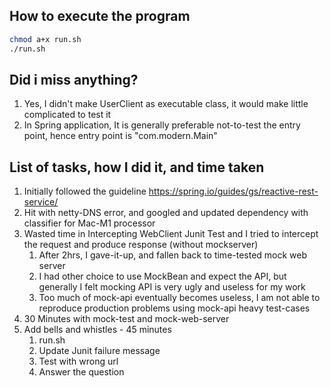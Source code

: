 ## How to execute the program

```bash
chmod a+x run.sh
./run.sh 
```

## Did i miss anything?

1. Yes, I didn't make UserClient as executable class, it would make little complicated to test it
2. In Spring application, It is generally preferable not-to-test the entry point, hence entry point is "com.modern.Main"

## List of tasks, how I did it, and time taken

1. Initially followed the guideline https://spring.io/guides/gs/reactive-rest-service/
2. Hit with netty-DNS error, and googled and updated dependency with classifier for Mac-M1 processor
3. Wasted time in Intercepting WebClient Junit Test and I tried to intercept the request and produce response (without mockserver)
   1. After 2hrs, I gave-it-up, and fallen back to time-tested mock web server
   2. I had other choice to use MockBean and expect the API, but generally I felt mocking API is very ugly and useless for my work
   3. Too much of mock-api eventually becomes useless, I am not able to reproduce production problems using mock-api heavy test-cases
4. 30 Minutes with mock-test  and mock-web-server
5. Add bells and whistles - 45 minutes
   1. run.sh
   2. Update Junit failure  message
   3. Test with wrong url
   4. Answer the question